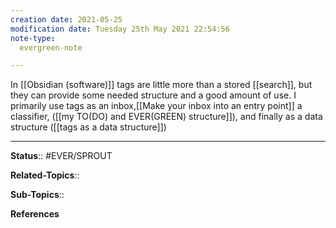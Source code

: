 ```yaml
---
creation date: 2021-05-25
modification date: Tuesday 25th May 2021 22:54:56
note-type: 
  evergreen-note

---
```


In [[Obsidian (software)]] tags are little more than a stored [[search]], but they can provide some needed structure and a good amount of use. I primarily use tags as an inbox,[[Make your inbox into an entry point]] a classifier, ([[my TO(DO) and EVER(GREEN) structure]]), and finally as a data structure ([[tags as a data structure]])

---

**Status**:: #EVER/SPROUT 

**Related-Topics**:: 
	
**Sub-Topics**::
	
**References**
